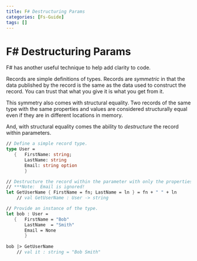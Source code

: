 ```yaml
---
title: F# Destructuring Params
categories: [Fs-Guide]
tags: []
---
```


# F# Destructuring Params

F# has another useful technique to help add clarity to code.  

Records are simple definitions of types.  Records are *symmetric* in that the data published by the record is the same as the data used to construct the record.  You can trust that what you give it is what you get from it.  

This symmetry also comes with structural equality.  Two records of the same type with the same properties and values are considered structurally equal even if they are in different locations in memory.

And, with structural equality comes the ability to *destructure* the record within parameters.  

```fsharp
// Define a simple record type.
type User =
   {   FirstName: string;
       LastName: string
       Email: string option
       }

// Destructure the record within the parameter with only the properties you care about.
// ***Note:  Email is ignored!
let GetUserName { FirstName = fn; LastName = ln } = fn + " " + ln 
    // val GetUserName : User -> string

// Provide an instance of the type.
let bob : User =
   {   FirstName = "Bob"
       LastName  = "Smith"
       Email = None
       }
  
bob |> GetUserName 
    // val it : string = "Bob Smith"
```
